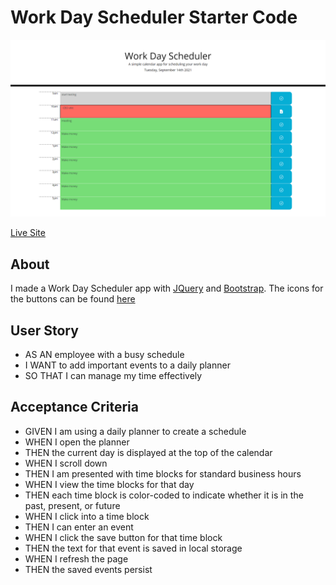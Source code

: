 # Work Day Scheduler Starter Code

![Site Preview](https://github.com/D-Mastrocola/API-Calender/blob/main/assets/images/screenshot.png)

[Live Site](https://d-mastrocola.github.io/API-Calender/)

## About 
I made a Work Day Scheduler app with [JQuery](https://jquery.com/) and [Bootstrap](https://getbootstrap.com/). The icons for the buttons can be found [here](https://icons.getbootstrap.com/)
## User Story
- AS AN employee with a busy schedule
- I WANT to add important events to a daily planner
- SO THAT I can manage my time effectively

## Acceptance Criteria
- GIVEN I am using a daily planner to create a schedule
- WHEN I open the planner
- THEN the current day is displayed at the top of the calendar
- WHEN I scroll down
- THEN I am presented with time blocks for standard business hours
- WHEN I view the time blocks for that day
- THEN each time block is color-coded to indicate whether it is in the past, present, or future
- WHEN I click into a time block
- THEN I can enter an event
- WHEN I click the save button for that time block
- THEN the text for that event is saved in local storage
- WHEN I refresh the page
- THEN the saved events persist
